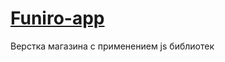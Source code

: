 # [Funiro-app](https://dmitriy-rassol.github.io/Funiro-app/Funiro-main/)
Верстка магазина с применением js библиотек
